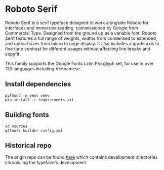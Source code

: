 # Roboto Serif

Roboto Serif is a serif typeface designed to work alongside Roboto for interfaces and immersive reading, commissioned by Google from Commercial Type. Designed from the ground up as a variable font, Roboto Serif features a full range of weights, widths from condensed to extended, and optical sizes from micro to large display. It also includes a grade axis to fine tune contrast for different usages without affecting line breaks and copyfit.

This family supports the Google Fonts Latin Pro glyph set, for use in over 130 languages including Vietnamese.


## Install dependencies

```
python3 -m venv venv
pip install -r requirements.txt
```

## Building fonts

```
cd sources
gftools builder config.yml
```


## Historical repo

The origin repo can be found [here](https://github.com/CommercialType/RobotoSerif) which contains development directories chronicling the typeface's development.
